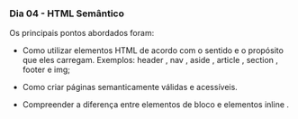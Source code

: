 ### Dia 04 - HTML Semântico

Os principais pontos abordados foram:

* Como utilizar elementos HTML de acordo com o sentido e o propósito que eles carregam. Exemplos: header , nav , aside , article , section , footer e img;

* Como criar páginas semanticamente válidas e acessíveis.

* Compreender a diferença entre elementos de bloco e elementos inline .